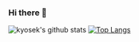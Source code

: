 ### Hi there 👋

![kyosek's github stats](https://github-readme-stats.vercel.app/api?username=kyosek&hide=contribs,issues&count_private=true&show_icons=true&theme=tokyonight)
[![Top Langs](https://github-readme-stats.vercel.app/api/top-langs/?username=kyosek&count_private=true&show_icons=true&theme=tokyonight)](https://github.com/kyosek/readme)


<!--
**kyosek/kyosek** is a ✨ _special_ ✨ repository because its `README.md` (this file) appears on your GitHub profile.

Here are some ideas to get you started:

- 🔭 I’m currently working on ...
- 🌱 I’m currently learning ...
- 👯 I’m looking to collaborate on ...
- 🤔 I’m looking for help with ...
- 💬 Ask me about ...
- 📫 How to reach me: ...
- 😄 Pronouns: ...
- ⚡ Fun fact: ...
-->
